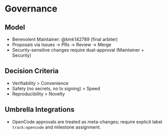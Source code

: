 # Governance

## Model
- Benevolent Maintainer: @kmk142789 (final arbiter)
- Proposals via Issues → PRs → Review → Merge
- Security-sensitive changes require dual-approval (Maintainer + Security)

## Decision Criteria
- Verifiability > Convenience
- Safety (no secrets, no tx signing) > Speed
- Reproducibility > Novelty

## Umbrella Integrations
- OpenCode approvals are treated as meta-changes; require explicit label `track:opencode` and milestone assignment.
